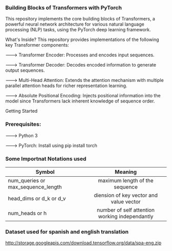 ### Building Blocks of Transformers with PyTorch
This repository implements the core building blocks of Transformers, a powerful neural network architecture for various natural language processing (NLP) tasks, using the PyTorch deep learning framework.

What's Inside?
This repository provides implementations of the following key Transformer components:

---> Transformer Encoder: Processes and encodes input sequences.

---> Transformer Decoder: Decodes encoded information to generate output sequences.

---> Multi-Head Attention: Extends the attention mechanism with multiple parallel attention heads for richer representation learning.

---> Absolute Positional Encoding: Injects positional information into the model since Transformers lack inherent knowledge of sequence order.


Getting Started
### Prerequisites:

---> Python 3

---> PyTorch: Install using pip install torch


### Some Importnat Notations used
| Symbol        | Meaning       | 
| ------------- |:-------------:| 
| num_queries or max_sequence_length | maximum length of the sequence| 
| head_dims or d_k or d_v | diension of key vector and value vector|   
| num_heads or h | number of self attention working independantly|  


### Dataset used for spanish and english translation
http://storage.googleapis.com/download.tensorflow.org/data/spa-eng.zip
